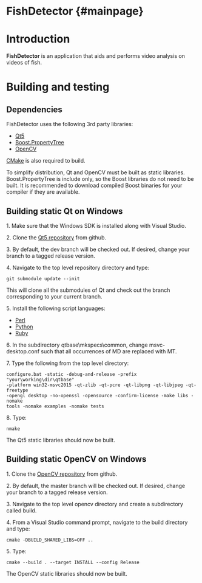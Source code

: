 FishDetector                                                   {#mainpage}
============

Introduction
============

**FishDetector** is an application that aids and performs video analysis
on videos of fish.

Building and testing
====================

Dependencies
------------

FishDetector uses the following 3rd party libraries:

* [Qt5][Qt5]
* [Boost.PropertyTree][BoostPropertyTree]
* [OpenCV][OpenCV]

[CMake][CMake] is also required to build.

To simplify distribution, Qt and OpenCV must be built as static libraries.
Boost.PropertyTree is include only, so the Boost libraries do not need to 
be built.  It is recommended to download compiled Boost binaries for your 
compiler if they are available.

Building static Qt on Windows
-----------------------------

1\. Make sure that the Windows SDK is installed along with Visual Studio.

2\. Clone the [Qt5 repository][QtRepo] from github.

3\. By default, the dev branch will be checked out.  If desired, change
    your branch to a tagged release version.

4\. Navigate to the top level repository directory and type:

~~~~~~~~~~~~~~~~~~~~~~~~~~~~~~~~~~~~~~~~~~~~~~~~~~~~~~~~~~~~~~~~~~~~~{.sh}
git submodule update --init
~~~~~~~~~~~~~~~~~~~~~~~~~~~~~~~~~~~~~~~~~~~~~~~~~~~~~~~~~~~~~~~~~~~~~

This will clone all the submodules of Qt and check out the branch 
corresponding to your current branch.

5\. Install the following script languages:

* [Perl][Perl]
* [Python][Python]
* [Ruby][Ruby]

6\. In the subdirectory qtbase\mkspecs\common, change msvc-desktop.conf
    such that all occurrences of MD are replaced with MT.

7\. Type the following from the top level directory:

~~~~~~~~~~~~~~~~~~~~~~~~~~~~~~~~~~~~~~~~~~~~~~~~~~~~~~~~~~~~~~~~~~~~~{.sh}
configure.bat -static -debug-and-release -prefix "your\working\dir\qtbase"
-platform win32-msvc2015 -qt-zlib -qt-pcre -qt-libpng -qt-libjpeg -qt-freetype
-opengl desktop -no-openssl -opensource -confirm-license -make libs -nomake
tools -nomake examples -nomake tests
~~~~~~~~~~~~~~~~~~~~~~~~~~~~~~~~~~~~~~~~~~~~~~~~~~~~~~~~~~~~~~~~~~~~~

8\. Type:

~~~~~~~~~~~~~~~~~~~~~~~~~~~~~~~~~~~~~~~~~~~~~~~~~~~~~~~~~~~~~~~~~~~~~{.sh}
nmake
~~~~~~~~~~~~~~~~~~~~~~~~~~~~~~~~~~~~~~~~~~~~~~~~~~~~~~~~~~~~~~~~~~~~~

The Qt5 static libraries should now be built.

Building static OpenCV on Windows
---------------------------------

1\. Clone the [OpenCV repository][OpenCVRepo] from github.

2\. By default, the master branch will be checked out.  If desired, change
    your branch to a tagged release version.

3\. Navigate to the top level opencv directory and create a subdirectory
    called build.

4\. From a Visual Studio command prompt, navigate to the build directory
    and type:

~~~~~~~~~~~~~~~~~~~~~~~~~~~~~~~~~~~~~~~~~~~~~~~~~~~~~~~~~~~~~~~~~~~~~{.sh}
cmake -DBUILD_SHARED_LIBS=OFF ..
~~~~~~~~~~~~~~~~~~~~~~~~~~~~~~~~~~~~~~~~~~~~~~~~~~~~~~~~~~~~~~~~~~~~~

5\. Type:

~~~~~~~~~~~~~~~~~~~~~~~~~~~~~~~~~~~~~~~~~~~~~~~~~~~~~~~~~~~~~~~~~~~~~{.sh}
cmake --build . --target INSTALL --config Release
~~~~~~~~~~~~~~~~~~~~~~~~~~~~~~~~~~~~~~~~~~~~~~~~~~~~~~~~~~~~~~~~~~~~~
The OpenCV static libraries should now be built.

[Qt5]: https://www.qt.io/developers/
[BoostPropertyTree]: http://www.boost.org/doc/libs/1_61_0/doc/html/property_tree.html
[OpenCV]: http://opencv.org/
[CMake]: https://cmake.org/
[QtRepo]: https://github.com/qt/qt5
[Perl]: https://www.perl.org/
[Python]: https://www.python.org/
[Ruby]: http://rubyinstaller.org/
[OpenCVRepo]: https://github.com/opencv/opencv

